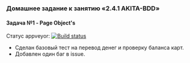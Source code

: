 ### Домашнее задание к занятию «2.4.1 AKITA-BDD»
#### Задача №1 - Page Object's
Статус appveyor: [![Build status](https://ci.appveyor.com/api/projects/status/hnu6gl1xsb5ypeew/branch/master?svg=true)](https://ci.appveyor.com/project/z88m/netology-aqa24/branch/master)

- Сделан базовый тест на перевод денег и проверку баланса карт.
- Добавлен один баг в issue.

